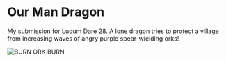 # Our Man Dragon

My submission for Ludum Dare 28. A lone dragon tries to protect a village from increasing waves of angry purple spear-wielding orks!

![BURN ORK BURN](https://github.com/citizenparker/our-man-dragon/raw/master/dragonfire.gif)

